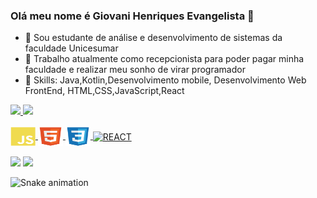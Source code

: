 ### Olá meu nome é  Giovani Henriques Evangelista 👋
- 🏫 Sou estudante de análise e desenvolvimento de sistemas da faculdade Unicesumar
- 🔭 Trabalho atualmente como recepcionista para poder pagar minha faculdade e realizar meu sonho de virar programador
- 🌱 Skills: Java,Kotlin,Desenvolvimento mobile, Desenvolvimento Web FrontEnd, HTML,CSS,JavaScript,React

 <div>
   <a href="https://github.com/GiovaniHenriques">
   <img height="180em" src="https://github-readme-stats.vercel.app/api?username=GiovaniHenriques&show_icons=true&theme=tokyonight&include_all_commits=true&count_private=true"/>
   <img height="180em" src="https://github-readme-stats.vercel.app/api/top-langs/?username=GiovaniHenriques&layout=compact&langs_count=6&theme=tokyonight"/>

</div>
<div style="display: inline_block"><br>
  <img align="center" alt="Js" height="30" width="40" src="https://raw.githubusercontent.com/devicons/devicon/master/icons/javascript/javascript-plain.svg">
  <img align="center" alt="HTML" height="30" width="40" src="https://raw.githubusercontent.com/devicons/devicon/master/icons/html5/html5-original.svg">
  <img align="center" alt="CSS" height="30" width="40" src="https://raw.githubusercontent.com/devicons/devicon/master/icons/css3/css3-original.svg">
  <img align="center" alt="REACT" height="30" width="40" src="https://cdn.jsdelivr.net/gh/devicons/devicon/icons/react/react-original.svg" />
</div>
 
 <br>

<div> 
  <a href = "mailto:contatogiovanihenriques1995@gmail.com"><img src="https://img.shields.io/badge/-Gmail-%23333?style=for-the-badge&logo=gmail&logoColor=white" target="_blank"></a>
  <a href="https://www.linkedin.com/in/giovani-henriques-a7b55b216/" target="_blank"><img src="https://img.shields.io/badge/-LinkedIn-%230077B5?style=for-the-badge&logo=linkedin&logoColor=white" target="_blank"></a>

 
  ![Snake animation](https://github.com/GiovaniHenriques/GiovaniHenriques/blob/output/github-contribution-grid-snake.svg)

</div>
